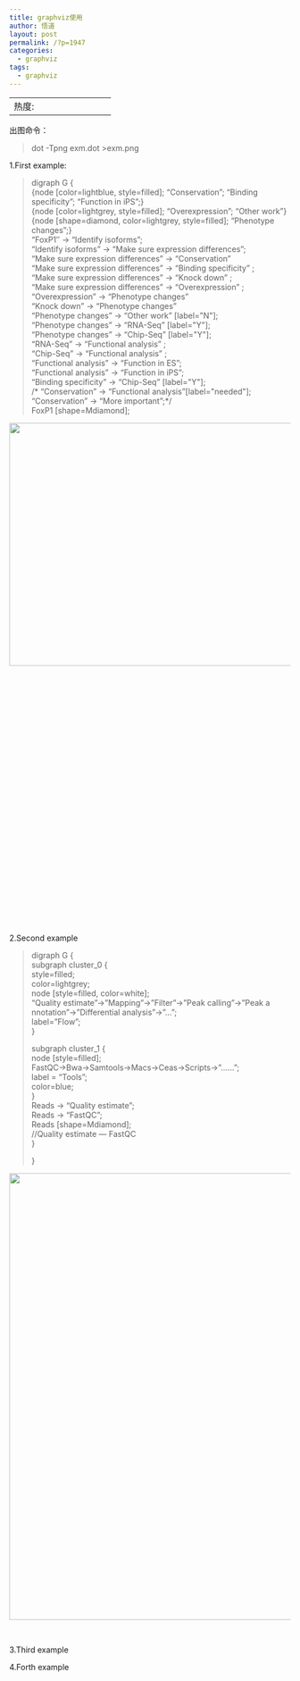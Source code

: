 ```yaml
---
title: graphviz使用
author: 悟道
layout: post
permalink: /?p=1947
categories:
  - graphviz
tags:
  - graphviz
---
```

<table>
  <tr cellpadding=0><td>
    热度:
  </td><td cellpadding=0><img src='http://210.75.224.29/wordpress/wp-content/plugins/statpresscn/images/sun.gif' width=10 height=10 border=0 /></td><td cellpadding=0><img src='http://210.75.224.29/wordpress/wp-content/plugins/statpresscn/images/sun_dark.gif' width=10 height=10 border=0 /></td><td cellpadding=0><img src='http://210.75.224.29/wordpress/wp-content/plugins/statpresscn/images/sun_dark.gif' width=10 height=10 border=0 /></td><td cellpadding=0><img src='http://210.75.224.29/wordpress/wp-content/plugins/statpresscn/images/sun_dark.gif' width=10 height=10 border=0 /></td><td cellpadding=0><img src='http://210.75.224.29/wordpress/wp-content/plugins/statpresscn/images/sun_dark.gif' width=10 height=10 border=0 /></td></tr>
</table>

出图命令：

> dot -Tpng exm.dot >exm.png

1.First example:

> digraph G {  
> {node [color=lightblue, style=filled]; &#8220;Conservation&#8221;; &#8220;Binding specificity&#8221;; &#8220;Function in iPS&#8221;;}  
> {node [color=lightgrey, style=filled]; &#8220;Overexpression&#8221;; &#8220;Other work&#8221;}  
> {node [shape=diamond, color=lightgrey, style=filled]; &#8220;Phenotype changes&#8221;;}  
> &#8220;FoxP1&#8243; -> &#8220;Identify isoforms&#8221;;  
> &#8220;Identify isoforms&#8221; -> &#8220;Make sure expression differences&#8221;;  
> &#8220;Make sure expression differences&#8221; -> &#8220;Conservation&#8221;  
> &#8220;Make sure expression differences&#8221; -> &#8220;Binding specificity&#8221; ;  
> &#8220;Make sure expression differences&#8221; -> &#8220;Knock down&#8221; ;  
> &#8220;Make sure expression differences&#8221; -> &#8220;Overexpression&#8221; ;  
> &#8220;Overexpression&#8221; -> &#8220;Phenotype changes&#8221;  
> &#8220;Knock down&#8221; -> &#8220;Phenotype changes&#8221;  
> &#8220;Phenotype changes&#8221; -> &#8220;Other work&#8221; [label="N"];  
> &#8220;Phenotype changes&#8221; -> &#8220;RNA-Seq&#8221; [label="Y"];  
> &#8220;Phenotype changes&#8221; -> &#8220;Chip-Seq&#8221; [label="Y"];  
> &#8220;RNA-Seq&#8221; -> &#8220;Functional analysis&#8221; ;  
> &#8220;Chip-Seq&#8221; -> &#8220;Functional analysis&#8221; ;  
> &#8220;Functional analysis&#8221; -> &#8220;Function in ES&#8221;;  
> &#8220;Functional analysis&#8221; -> &#8220;Function in iPS&#8221;;  
> &#8220;Binding specificity&#8221; -> &#8220;Chip-Seq&#8221; [label="Y"];  
> /* &#8220;Conservation&#8221; -> &#8220;Functional analysis&#8221;[label="needed"];  
> &#8220;Conservation&#8221; -> &#8220;More important&#8221;;*/  
> FoxP1 [shape=Mdiamond];

[<img class="alignleft size-large wp-image-1950" title="flow" src="http://210.75.224.29/wordpress/wp-content/uploads/2012/04/flow-1024x744.jpg" alt="" width="600" height="435" />][1]

&nbsp;

&nbsp;

&nbsp;

&nbsp;

&nbsp;

&nbsp;

&nbsp;

&nbsp;

&nbsp;

&nbsp;

&nbsp;

&nbsp;

&nbsp;

&nbsp;

&nbsp;

2.Second example

> digraph G {  
> subgraph cluster_0 {  
> style=filled;  
> color=lightgrey;  
> node [style=filled, color=white];  
> &#8220;Quality estimate&#8221;->&#8221;Mapping&#8221;->&#8221;Filter&#8221;->&#8221;Peak calling&#8221;->&#8221;Peak a nnotation&#8221;->&#8221;Differential analysis&#8221;->&#8221;&#8230;&#8221;;  
> label=&#8221;Flow&#8221;;  
> }
> 
> subgraph cluster_1 {  
> node [style=filled];  
> FastQC->Bwa->Samtools->Macs->Ceas->Scripts->&#8221;&#8230;&#8230;&#8221;;  
> label = &#8220;Tools&#8221;;  
> color=blue;  
> }  
> Reads -> &#8220;Quality estimate&#8221;;  
> Reads -> &#8220;FastQC&#8221;;  
> Reads [shape=Mdiamond];  
> //Quality estimate &#8212; FastQC  
> }
> 
> }

[<img class="size-full wp-image-1951 alignnone" title="chip.analysis.flow" src="http://210.75.224.29/wordpress/wp-content/uploads/2012/04/chip.analysis.flow_.png" alt="" width="525" height="800" />][2]

&nbsp;

3.Third example

4.Forth example

 [1]: http://210.75.224.29/wordpress/wp-content/uploads/2012/04/flow.jpg
 [2]: http://210.75.224.29/wordpress/wp-content/uploads/2012/04/chip.analysis.flow_.png